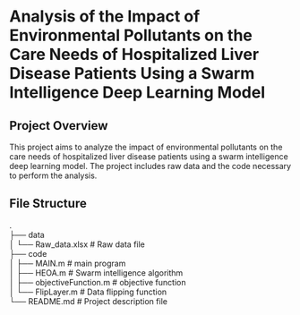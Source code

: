 # Analysis of the Impact of Environmental Pollutants on the Care Needs of Hospitalized Liver Disease Patients Using a Swarm Intelligence Deep Learning Model
## Project Overview
This project aims to analyze the impact of environmental pollutants on the care needs of hospitalized liver disease patients using a swarm intelligence deep learning model. The project includes raw data and the code necessary to perform the analysis.
## File Structure
.     
├── data    
│   └── Raw_data.xlsx           # Raw data file     
├── code     
│   ├── MAIN.m   # main program     
│   ├── HEOA.m   # Swarm intelligence algorithm   
│   ├── objectiveFunction.m     # objective function    
│   └── FlipLayer.m             # Data flipping function    
└── README.md                   # Project description file    

